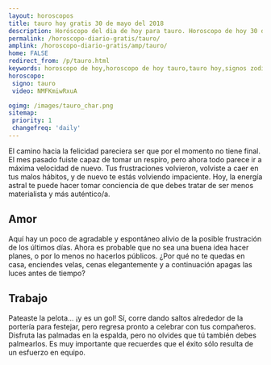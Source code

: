 ```yaml
---
layout: horoscopos
title: tauro hoy gratis 30 de mayo del 2018 
description: Horóscopo del dia de hoy para tauro. Horoscopo de hoy 30 de mayo del 2018. Las predicciones de amor, trabajo, vida personal gratis.
permalink: /horoscopo-diario-gratis/tauro/
amplink: /horoscopo-diario-gratis/amp/tauro/
home: FALSE
redirect_from: /p/tauro.html
keywords: horoscopo de hoy,horoscopo de hoy tauro,tauro hoy,signos zodiacales,horóscopo de hoy,horoscopos de hoy,horoscopo tauro hoy,horoscopo de tauro de hoy,horóscopo de hoy tauro,horoscopos,horoscopo del dia de hoy,tauro de hoy,los horoscopos de hoy,tauro de hoy,tauro Diciembre 2018,el horóscopo de hoy tauro,horóscopo del día,horoscopo y tarot tauro,predicciones zodiacales 2018,tauro hoy amor,signos zodiacales 2018el horoscopo de hoy
horoscopo:
 signo: tauro
 video: NMFKmiwRxuA

ogimg: /images/tauro_char.png
sitemap:
 priority: 1
 changefreq: 'daily'
---
```



El camino hacia la felicidad pareciera ser que por el momento no tiene final. El mes pasado fuiste capaz de tomar un respiro, pero ahora todo parece ir a máxima velocidad de nuevo. Tus frustraciones volvieron, volviste a caer en tus malos hábitos, y de nuevo te estás volviendo impaciente. Hoy, la energía astral te puede hacer tomar conciencia de que debes tratar de ser menos materialista y más auténtico/a.

## Amor

Aquí hay un poco de agradable y espontáneo alivio de la posible frustración de los últimos días. Ahora es probable que no sea una buena idea hacer planes, o por lo menos no hacerlos públicos. ¿Por qué no te quedas en casa, enciendes velas, cenas elegantemente y a continuación apagas las luces antes de tiempo?

## Trabajo

Pateaste la pelota... ¡y es un gol! Sí, corre dando saltos alrededor de la portería para festejar, pero regresa pronto a celebrar con tus compañeros. Disfruta las palmadas en la espalda, pero no olvides que tú también debes palmearlos. Es muy importante que recuerdes que el éxito sólo resulta de un esfuerzo en equipo.